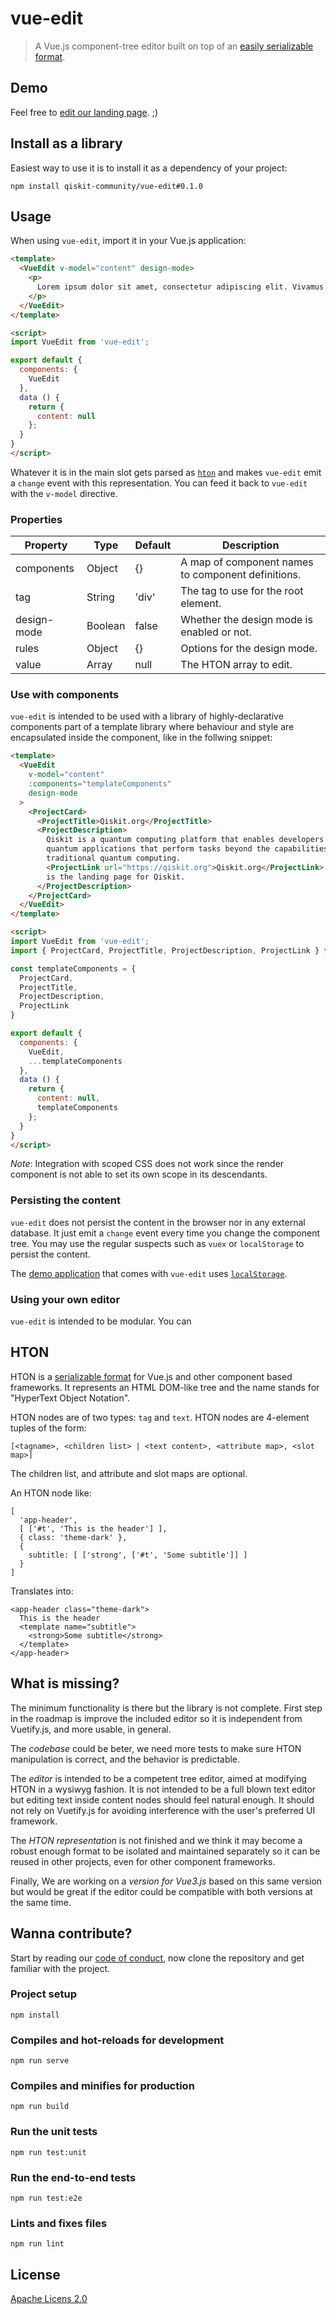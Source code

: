 # vue-edit

> A Vue.js component-tree editor built on top of an
> [easily serializable format](#hton).

## Demo

Feel free to [edit our landing page](). ;)

## Install as a library

Easiest way to use it is to install it as a dependency of your project:

```
npm install qiskit-community/vue-edit#0.1.0
```

## Usage

When using `vue-edit`, import it in your Vue.js application:

```html
<template>
  <VueEdit v-model="content" design-mode>
    <p>
      Lorem ipsum dolor sit amet, consectetur adipiscing elit. Vivamus ultrices quis mauris eget tempor. Aenean dapibus elit dolor, ac iaculis augue hendrerit elementum. Aliquam rhoncus mollis metus vel feugiat. Integer at viverra lacus. Suspendisse potenti. Vivamus rutrum, ligula a convallis elementum, turpis nisi congue odio, non ullamcorper tellus diam eget dolor. Nunc nisi nisl, volutpat non massa vitae, convallis interdum lectus. Vestibulum semper, purus lobortis pharetra fermentum, nunc mauris facilisis ipsum, nec rutrum ligula velit ut dolor. Quisque tincidunt tortor sit amet tellus hendrerit, eget tempor lorem auctor. Aliquam ut purus enim. Integer dignissim, quam vitae mollis laoreet, purus nunc facilisis nibh, nec blandit nisl ante a neque. Integer eleifend neque sed magna blandit faucibus. Morbi in placerat diam.
    </p>
  </VueEdit>
</template>

<script>
import VueEdit from 'vue-edit';

export default {
  components: {
    VueEdit
  },
  data () {
    return {
      content: null
    };
  }
}
</script>
```

Whatever it is in the main slot gets parsed as [`hton`](#hton) and makes
`vue-edit` emit a `change` event with this representation. You can feed it back
to `vue-edit` with the `v-model` directive.

### Properties

| Property    | Type    | Default | Description                                        |
|-------------|---------|---------|----------------------------------------------------|
| components  | Object  | {}      | A map of component names to component definitions. |
| tag         | String  | 'div'   | The tag to use for the root element.               |
| design-mode | Boolean | false   | Whether the design mode is enabled or not.         |
| rules       | Object  | {}      | Options for the design mode.                       |
| value       | Array   | null    | The HTON array to edit.                            |

### Use with components

`vue-edit` is intended to be used with a library of highly-declarative
components part of a template library where behaviour and style are encapsulated
inside the component, like in the follwing snippet:

```html
<template>
  <VueEdit
    v-model="content"
    :components="templateComponents"
    design-mode
  >
    <ProjectCard>
      <ProjectTitle>Qiskit.org</ProjectTitle>
      <ProjectDescription>
        Qiskit is a quantum computing platform that enables developers to build
        quantum applications that perform tasks beyond the capabilities of
        traditional quantum computing.
        <ProjectLink url="https://qiskit.org">Qiskit.org</ProjectLink>
        is the landing page for Qiskit.
      </ProjectDescription>
    </ProjectCard>
  </VueEdit>
</template>

<script>
import VueEdit from 'vue-edit';
import { ProjectCard, ProjectTitle, ProjectDescription, ProjectLink } from 'project-components';

const templateComponents = {
  ProjectCard,
  ProjectTitle,
  ProjectDescription,
  ProjectLink
}

export default {
  components: {
    VueEdit,
    ...templateComponents
  },
  data () {
    return {
      content: null,
      templateComponents
    };
  }
}
</script>
```

*Note*: Integration with scoped CSS does not work since the render component is
not able to set its own scope in its descendants.

### Persisting the content

`vue-edit` does not persist the content in the browser nor in any external
database. It just emit a `change` event every time you change the component
tree. You may  use the regular suspects such as `vuex` or `localStorage` to
persist the content.

The [demo application]() that comes with `vue-edit` uses [`localStorage`](https://github.com/qiskit-community/vue-edit/blob/main/src/pages/VueEditIndex.vue#L102-L122).

### Using your own editor

`vue-edit` is intended to be modular. You can

## HTON

HTON is a [serializable format](https://en.wikipedia.org/wiki/Serialization)
for Vue.js and other component based frameworks. It represents an HTML DOM-like
tree and the name stands for "HyperText Object Notation".

HTON nodes are of two types: `tag` and `text`. HTON nodes are 4-element tuples
of the form:

```
[<tagname>, <children list> | <text content>, <attribute map>, <slot map>]
```

The children list, and attribute and slot maps are optional.

An HTON node like:

```
[
  'app-header',
  [ ['#t', 'This is the header'] ],
  { class: 'theme-dark' },
  {
    subtitle: [ ['strong', ['#t', 'Some subtitle']] ]
  }
]
```

Translates into:
```
<app-header class="theme-dark">
  This is the header
  <template name="subtitle">
    <strong>Some subtitle</strong>
  </template>
</app-header>
```

## What is missing?

The minimum functionality is there but the library is not complete. First step
in the roadmap is improve the included editor so it is independent from
Vuetify.js, and more usable, in general.

The *codebase* could be beter, we need more tests to make sure HTON manipulation
is correct, and the behavior is predictable.

The *editor* is intended to be a competent tree editor, aimed at modifying HTON
in a wysiwyg fashion. It is not intended to be a full blown text editor but
editing text inside content nodes should feel natural enough. It should not
rely on Vuetify.js for avoiding interference with the user's preferred UI
framework.

The *HTON representation* is not finished and we think it may become a robust
enough format to be isolated and maintained separately so it can be reused in
other projects, even for other component frameworks.

Finally, We are working on a *version for Vue3.js* based on this same version
but would be great if the editor could be compatible with both versions at the
same time.
## Wanna contribute?

Start by reading our [code of conduct](), now clone the repository and get
familiar with the project.
### Project setup
```
npm install
```

### Compiles and hot-reloads for development
```
npm run serve
```

### Compiles and minifies for production
```
npm run build
```

### Run the unit tests
```
npm run test:unit
```

### Run the end-to-end tests
```
npm run test:e2e
```

### Lints and fixes files
```
npm run lint
```

## License

[Apache Licens 2.0](https://github.com/qiskit-community/vue-edit/blob/main/LICENSE)
